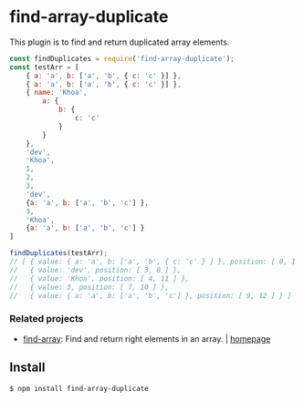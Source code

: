 # find-array-duplicate

This plugin is to find and return duplicated array elements.

```javascript
const findDuplicates = require('find-array-duplicate');
const testArr = [ 
    { a: 'a', b: ['a', 'b', { c: 'c' }] },
    { a: 'a', b: ['a', 'b', { c: 'c' }] }, 
    { name: 'Khoa',
        a: {
            b: {
                c: 'c'
            }
        }
    },
    'dev',
    'Khoa',
    1,
    2,
    3,
    'dev',
    {a: 'a', b: ['a', 'b', 'c'] },
    3,
    'Khoa',
    {a: 'a', b: ['a', 'b', 'c'] }
]

findDuplicates(testArr);
// [ { value: { a: 'a', b: ['a', 'b', { c: 'c' } ] }, position: [ 0, 1 ] },
//   { value: 'dev', position: [ 3, 8 ] },
//   { value: 'Khoa', position: [ 4, 11 ] },
//   { value: 3, position: [ 7, 10 ] },
//   { value: { a: 'a', b: ['a', 'b', 'c'] }, position: [ 9, 12 ] } ]

```
### Related projects
* [find-array](https://www.npmjs.com/package/find-array): Find and return right elements in an array. | [homepage](https://github.com/hdkhoa162/find-array "Find and return right elements in an array.")

## Install

```bash
$ npm install find-array-duplicate
```
